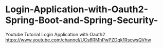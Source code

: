 # Login-Application-with-Oauth2-Spring-Boot-and-Spring-Security-
Youtube Tutorial Login Application with Oauth2 https://www.youtube.com/channel/UCs6RMhPwPZDqk1RscwsQVhw
